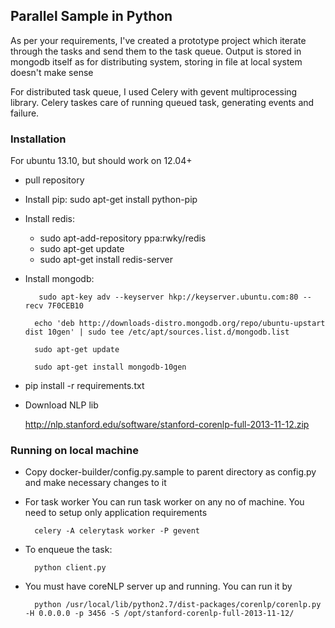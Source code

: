 Parallel Sample in Python
---------------

As per your requirements, I've created a prototype project which iterate through the tasks and send them to the task queue. Output is stored in mongodb itself as for distributing system, storing in file at local system doesn't make sense

For distributed task queue, I used Celery with gevent multiprocessing library. Celery taskes care of running queued task, generating events and failure.


### Installation
For ubuntu 13.10, but should work on 12.04+

* pull repository
* Install pip: sudo apt-get install python-pip
* Install redis:
    * sudo apt-add-repository ppa:rwky/redis
    * sudo apt-get update
    * sudo apt-get install redis-server
* Install mongodb:
        
         sudo apt-key adv --keyserver hkp://keyserver.ubuntu.com:80 --recv 7F0CEB10  
        
        echo 'deb http://downloads-distro.mongodb.org/repo/ubuntu-upstart dist 10gen' | sudo tee /etc/apt/sources.list.d/mongodb.list

        sudo apt-get update
        
        sudo apt-get install mongodb-10gen
        
* pip install -r requirements.txt
* Download NLP lib
    
    http://nlp.stanford.edu/software/stanford-corenlp-full-2013-11-12.zip


### Running on local machine

* Copy docker-builder/config.py.sample to parent directory as config.py and make necessary changes to it
* For task worker
    You can run task worker on any no of machine. You need to setup only application requirements

        celery -A celerytask worker -P gevent

* To enqueue the task:

        python client.py

* You must have coreNLP server up and running. You can run it by

        python /usr/local/lib/python2.7/dist-packages/corenlp/corenlp.py -H 0.0.0.0 -p 3456 -S /opt/stanford-corenlp-full-2013-11-12/